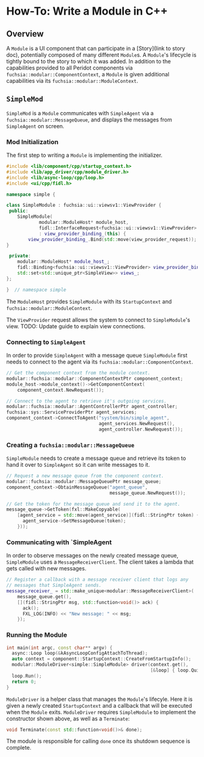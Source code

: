 # How-To: Write a Module in C++

## Overview

A `Module` is a UI component that can participate in a [Story](link to story doc), 
potentially composed of many different `Module`s. A `Module`'s lifecycle is tightly
bound to the story to which it was added. In addition to the capabilities
provided to all Peridot components via `fuchsia::modular::ComponentContext`, a `Module` is given
additional capabilities via its `fuchsia::modular::ModuleContext`.

## `SimpleMod`

`SimpleMod` is a `Module` communicates with `SimpleAgent` via a `fuchsia::modular::MessageQueue`, and
displays the messages from `SimpleAgent` on screen.

### Mod Initialization

The first step to writing a `Module` is implementing the initializer.

```c++
#include <lib/component/cpp/startup_context.h>
#include <lib/app_driver/cpp/module_driver.h>
#include <lib/async-loop/cpp/loop.h>
#include <ui/cpp/fidl.h>

namespace simple {

class SimpleModule : fuchsia::ui::viewsv1::ViewProvider {
 public:
	SimpleModule(
			modular::ModuleHost* module_host,
			fidl::InterfaceRequest<fuchsia::ui::viewsv1::ViewProvider> view_provider_request)
			: view_provider_binding_(this) {
		view_provider_binding_.Bind(std::move(view_provider_request));
}

 private:
	modular::ModuleHost* module_host_;
	fidl::Binding<fuchsia::ui::viewsv1::ViewProvider> view_provider_binding_;
	std::set<std::unique_ptr<SimpleView>> views_;
};

}  // namespace simple
```

The `ModuleHost` provides `SimpleModule` with its `StartupContext` and
`fuchsia::modular::ModuleContext`.

The `ViewProvider` request allows the system to connect to `SimpleModule`'s view.
TODO: Update guide to explain view connections.

### Connecting to `SimpleAgent`

In order to provide `SimpleAgent` with a message queue `SimpleModule` first
needs to connect to the agent via its `fuchsia::modular::ComponentContext`.

```c++
// Get the component context from the module context.
modular::fuchsia::modular::ComponentContextPtr component_context;
module_host->module_context()->GetComponentContext(
    component_context.NewRequest());

// Connect to the agent to retrieve it's outgoing services.
modular::fuchsia::modular::AgentControllerPtr agent_controller;
fuchsia::sys::ServiceProviderPtr agent_services;
component_context->ConnectToAgent("system/bin/simple_agent",
                                  agent_services.NewRequest(),
                                  agent_controller.NewRequest());
```

### Creating a `fuchsia::modular::MessageQueue`

`SimpleModule` needs to create a message queue and retrieve its token to hand
it over to `SimpleAgent` so it can write messages to it.

```c++
// Request a new message queue from the component context.
modular::fuchsia::modular::MessageQueuePtr message_queue;
component_context->ObtainMessageQueue("agent_queue",
                                      message_queue.NewRequest());

// Get the token for the message queue and send it to the agent.
message_queue->GetToken(fxl::MakeCopyable(
    [agent_service = std::move(agent_service)](fidl::StringPtr token) {
      agent_service->SetMessageQueue(token);
    }));
```

### Communicating with `SimpleAgent

In order to observe messages on the newly created message queue, `SimpleModule`
uses a `MessageReceiverClient`. The client takes a lambda that gets called with
new messages.

```c++
// Register a callback with a message receiver client that logs any
// messages that SimpleAgent sends.
message_receiver_ = std::make_unique<modular::MessageReceiverClient>(
    message_queue.get(),
    [](fidl::StringPtr msg, std::function<void()> ack) {
      ack();  
      FXL_LOG(INFO) << "New message: " << msg;
    });
```

### Running the Module

```c++
int main(int argc, const char** argv) {
  async::Loop loop(&kAsyncLoopConfigAttachToThread);
  auto context = component::StartupContext::CreateFromStartupInfo();
  modular::ModuleDriver<simple::SimpleModule> driver(context.get(),
                                                     [&loop] { loop.Quit(); });
  loop.Run();
  return 0;
}
```

`ModuleDriver` is a helper class that manages the `Module`'s lifecyle. Here it is
given a newly created `StartupContext` and a callback that will be executed
when the `Module` exits. `ModuleDriver` requires `SimpleModule` to implement the
constructor shown above, as well as a `Terminate`:

```c++
void Terminate(const std::function<void()>& done);
```

The module is responsible for calling `done` once its shutdown sequence is complete.

